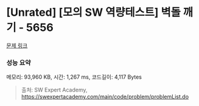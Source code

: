 # [Unrated] [모의 SW 역량테스트] 벽돌 깨기 - 5656 

[문제 링크](https://swexpertacademy.com/main/code/problem/problemDetail.do?contestProbId=AWXRQm6qfL0DFAUo) 

### 성능 요약

메모리: 93,960 KB, 시간: 1,267 ms, 코드길이: 4,117 Bytes



> 출처: SW Expert Academy, https://swexpertacademy.com/main/code/problem/problemList.do